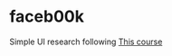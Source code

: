 # faceb00k

Simple UI research following [This course](https://www.udemy.com/course/flutter-desde-cero-darwin-morocho/)


